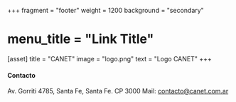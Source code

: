 +++
fragment = "footer"
weight = 1200
background = "secondary"

# menu_title = "Link Title"

[asset]
  title = "CANET"
  image = "logo.png"
  text = "Logo CANET"
+++

#### Contacto

Av. Gorriti 4785, Santa Fe, Santa Fe. CP 3000
Mail: [contacto@canet.com.ar](mailto:contacto@canet.com.ar)
